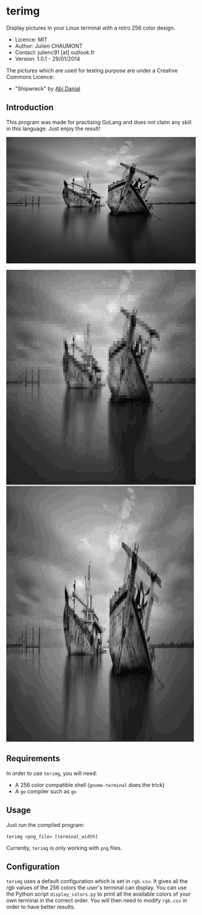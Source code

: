 terimg
======

Display pictures in your Linux terminal with a retro 256 color design.


* Licence: MIT
* Author:  Julien CHAUMONT
* Contact: julienc91 [at] outlook.fr
* Version: 1.0.1 - 29/01/2014

The pictures which are used for testing purpose are under a Creative
Commons Licence:

- "Shipwreck" by [Abi Danial](http://500px.com/photo/51139820)


Introduction
------------

This program was made for practising GoLang and does not claim any
skill in this language. Just enjoy the result!

![Shipwreck by Abi Danial](https://github.com/julienc91/terimg/raw/master/img/shipwreck.png
 "Shipwreck by Abi Danial")
 
![Screenshot 1](https://github.com/julienc91/terimg/raw/master/img/shipwreck_120.png "Screenshot (120px width")
![Screenshot 2](https://github.com/julienc91/terimg/raw/master/img/shipwreck_250.png "Screenshot (250px width")


Requirements
------------

In order to use `terimg`, you will need:

- A 256 color compatible shell (`gnome-terminal` does the trick)
- A `go` compiler such as `go`


Usage
-----

Just run the compiled program:
    
    terimg <png_file> [terminal_width]
    
Currently, `terimg` is only working with `png` files.


Configuration
-------------

`terimg` uses a default configuration which is set in `rgb.csv`. It
gives all the rgb values of the 256 colors the user's terminal can
display. You can use the Python script `display_colors.py` to print
all the available colors of your own terminal in the correct order.
You will then need to modify `rgb.csv` in order to have better
results.


    
